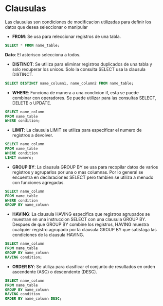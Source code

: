 # Clausulas

Las clausulas son condiciones de modificacion utilizadas para definir los datos que desea seleccionar o manipular

* **FROM**: Se usa para releccionar registros de una tabla.

```SQL
SELECT * FROM name_table;
```

**Dato**: El asterisco selecciona a todos.

* **DISTINCT**: Se utiliza para eliminar registros duplicados de una tabla y solo recuperar los unicos. Solo la consulta SELECT usa la clausula DISTINCT.

```SQL
SELECT DISTINCT name_column1, name_column2 FROM name_table;
```

* **WHERE**: Funciona de manera a una condicion if, esta se puede combinar con operadores. Se puede utilizar para las consultas SELECT, DELETE o UPDATE.

```SQL
SELECT name_column
FROM name_table
WHERE condition;
```

* **LIMIT**: La clausula LIMIT se utiliza para especificar el numero de registros a devolver.

```SQL
SELECT name_column
FROM name_table
WHERE condition
LIMIT numero;
```

* **GROUP BY**: La clausula GROUP BY se usa para recopilar datos de varios registros y agruparlos por una o mas columnas. Por lo general se encuentra en declaraciones SELECT pero tambien se utiliza a menudo con funciones agregadas.

```SQL
SELECT name_column
FROM name_table
WHERE condition
GROUP BY name_column
```

* **HAVING**: La clausula HAVING especifica que registros agrupados se muestran en una instruccion SELECT con una clausula GROUP BY. Despues de que GROUP BY combine los registros, HAVING muestra cualquier registro agrupado por la clausula GROUP BY que satisfaga las condiciones de la clausula HAVING.

```SQL
SELECT name_column
FROM name_table
GROUP BY name_column
HAVING condition;
```

* **ORDER BY**: Se utiliza para clasificar el conjunto de resultados en orden ascendente (ASC) o descendente (DESC).

```SQL
SELECT name_column
FROM name_table
GROUP BY name_column
HAVING condition
ORDER BY name_column DESC;
```